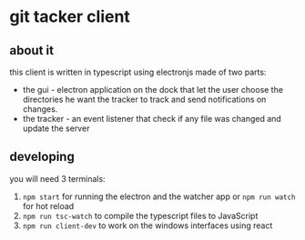 # git tacker client

## about it
this client is written in typescript using electronjs
made of two parts:

 - the gui - electron application on the dock that let the user choose the directories he want the tracker to track and send notifications on changes.
 - the tracker - an event listener that check if any file was changed and update the server 

## developing
you will need 3 terminals:

 1. `npm start`  for running the electron and the watcher app or `npm run watch` for hot reload
 2. `npm run tsc-watch` to compile the typescript files to JavaScript
 3. `npm run client-dev` to work on the windows interfaces using react

